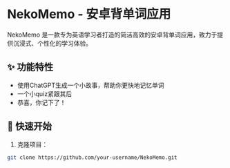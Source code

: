 # NekoMemo - 安卓背单词应用

NekoMemo 是一款专为英语学习者打造的简洁高效的安卓背单词应用，致力于提供沉浸式、个性化的学习体验。

## ✨ 功能特性

- 使用ChatGPT生成一个小故事，帮助你更快地记忆单词
- 一个小quiz紧跟其后
- 恭喜，你记下了！


## 🚀 快速开始

1. 克隆项目：

```bash
git clone https://github.com/your-username/NekoMemo.git
